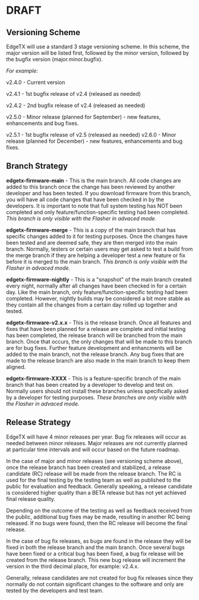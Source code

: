 # DRAFT

## Versioning Scheme

EdgeTX will use a standard 3 stage versioning scheme. In this scheme, the major version will be listed first, followed by the minor version, followed by the bugfix version (major.minor.bugfix). 

*For example:*

v2.4.0 - Current version

v2.4.1 - 1st bugfix release of v2.4 (released as needed)

v2.4.2 - 2nd bugfix release of v2.4 (released as needed) 

v2.5.0 - Minor release (planned for September) - new features, enhancements and bug fixes.

v2.5.1 - 1st bugfix release of v2.5 (released as needed) v2.6.0 - Minor release (planned for December) - new features, enhancements and bug fixes.


## Branch Strategy

**edgetx-firmware-main** - This is the main branch. All code changes are added to this branch once the change has been reviewed by another developer and has been tested. If you download firmware from this branch, you will have all code changes that have been checked in by the developers. It is important to note that full system testing has NOT been completed and only feature/function-specific testing had been completed. _This branch is only visible with the Flasher in advaced mode._

**edgetx-firmware-merge** - This is a copy of the main branch that has specific changes added to it for testing purposes. Once the changes have been tested and are deemed safe, they are then merged into the main branch. Normally, testers or certain users may get asked to test a build from the merge branch if they are helping a developer test a new feature or fix before it is merged to the main branch. _This branch is only visible with the Flasher in advaced mode._

**edgetx-firmware-nightly** - This is a "snapshot" of the main branch created every night, normally after all changes have been checked in for a certain day. Like the main branch, only feature/function-specific testing had been completed. However, nightly builds may be considered a bit more stable as they contain all the changes from a certain day rolled up together and tested.

**edgetx-firmware-v2.x.x** - This is the release branch. Once all features and fixes that have been planned for a release are complete and initial testing has been completed, the release branch will be branched from the main branch. Once that occurs, the only changes that will be made to this branch are for bug fixes. Further feature development and enhancments will be added to the main branch, not the release branch.  Any bug fixes that are made to the release branch are also made in the main branch to keep them aligned. 

**edgetx-firmware-XXXX** - This is a feature-specific branch of the main branch that has been created by a developer to develop and test on. Normally users should not install these branches unless specifically asked by a developer for testing purposes. _These branches are only visible with the Flasher in advaced mode._


## Release Strategy

EdgeTX will have 4 minor releases per year.  Bug fix releases will occur as needed between minor releases.  Major releases are not currently planned at particular time intervals and will occur based on the future roadmap. 

In the case of major and minor releases (see versioning scheme above), once the release branch has been created and stabilized, a release candidate (RC) release will be made from the release branch. The RC is used for the final testing by the testing team as well as published to the public for evaluation and feedback. Generally speaking, a release candidate is considered higher quality than a BETA release but has not yet achieved final release quality. 

Depending on the outcome of the testing as well as feedback received from the public, additional bug fixes may be made, resulting in another RC being released. If no bugs were found, then the RC release will become the final release.

In the case of bug fix releases, as bugs are found in the release they will be fixed in both the release branch and the main branch. Once several bugs have been fixed or a critical bug has been fixed, a bug fix release will be created from the release branch. This new bug release will increment the version in the third decimal place, for example: v2.4.x. 

Generally, release candidates are not created for bug fix releases since they normally do not contain significant changes to the software and only are tested by the developers and test team.